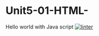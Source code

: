 # Unit5-01-HTML-
Hello world with Java script
[![linter](https://github.com/helena-rocha/Unit5-01-HTML-/workflows/linter/badge.svg)](https://github.com/marketplace/actions/super-linter) 
